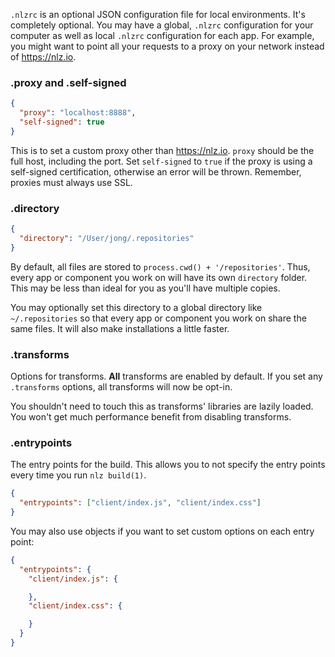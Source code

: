 
`.nlzrc` is an optional JSON configuration file for local environments.
It's completely optional.
You may have a global, `.nlzrc` configuration for your computer as well as local `.nlzrc` configuration for each app.
For example, you might want to point all your requests to a proxy on your network instead of https://nlz.io.

### .proxy and .self-signed

```json
{
  "proxy": "localhost:8888",
  "self-signed": true
}
```

This is to set a custom proxy other than https://nlz.io.
`proxy` should be the full host, including the port.
Set `self-signed` to `true` if the proxy is using a self-signed certification,
otherwise an error will be thrown.
Remember, proxies must always use SSL.

### .directory

```json
{
  "directory": "/User/jong/.repositories"
}
```

By default, all files are stored to `process.cwd() + '/repositories'`.
Thus, every app or component you work on will have its own `directory` folder.
This may be less than ideal for you as you'll have multiple copies.

You may optionally set this directory to a global directory like `~/.repositories`
so that every app or component you work on share the same files.
It will also make installations a little faster.

### .transforms

Options for transforms.
__All__ transforms are enabled by default.
If you set any `.transforms` options,
all transforms will now be opt-in.

You shouldn't need to touch this as transforms' libraries are lazily loaded.
You won't get much performance benefit from disabling transforms.

### .entrypoints

The entry points for the build.
This allows you to not specify the entry points every time you run `nlz build(1)`.

```json
{
  "entrypoints": ["client/index.js", "client/index.css"]
}
```

You may also use objects if you want to set custom options on each entry point:

```json
{
  "entrypoints": {
    "client/index.js": {

    },
    "client/index.css": {

    }
  }
}
```
